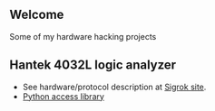 ## Welcome

Some of my hardware hacking projects

## Hantek 4032L logic analyzer

- See hardware/protocol description at [Sigrok site](https://sigrok.org/wiki/Hantek_4032L).
- [Python access library](https://github.com/flowswitch/ht4032l-python)
